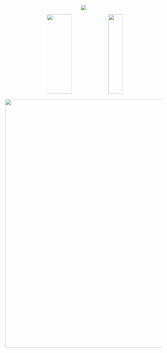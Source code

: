 <p align="center">
<img src="https://capsule-render.vercel.app/api?type=waving&color=timeGradient&height=300&&section=header&text=Hi&fontSize=90&fontAlign=50&fontAlignY=30&desc=码代码日常&descAlign=50&descSize=30&descAlignY=60&animation=twinkling" />
</p>
<p align = "center"> 
<img height="256px" width="40%"  src="https://github-readme-stats.vercel.app/api?username=lytree&show_icons=true&theme=tokyonight&line_height=27" /> 
<img height="256px"  width="30%"  src="https://github-readme-stats.vercel.app/api/top-langs/?username=lytree&theme=radical" /> 
</p>



<p align="center"> <img width="800" src="https://github-readme-activity-graph.vercel.app/graph?username=lytree&theme=github-compact&hide_border=true&area=true" /> </p>











